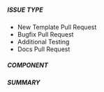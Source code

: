 ##### ISSUE TYPE
<!--- Pick one below and delete the rest: -->
 - New Template Pull Request
 - Bugfix Pull Request
 - Additional Testing
 - Docs Pull Request

##### COMPONENT
<!--- Name of the template, os and command  -->

##### SUMMARY
<!--- Describe the change, including rationale and design decisions -->

<!---
If you are fixing an existing issue, please include "Fixes #nnn" in your
commit message and your description; but you should still explain what
the change does.
-->

<!-- Paste verbatim command output below, e.g. before and after your change -->
```

```
